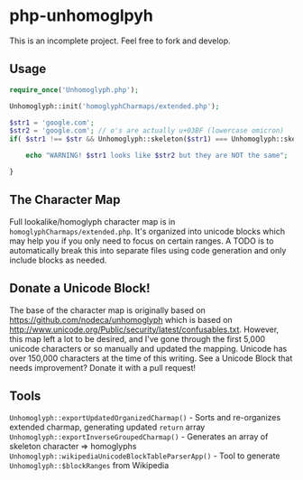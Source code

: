 # php-unhomoglpyh

This is an incomplete project. Feel free to fork and develop.

## Usage

```php
require_once('Unhomoglyph.php');

Unhomoglyph::init('homoglyphCharmaps/extended.php');

$str1 = 'google.com';
$str2 = 'gοοgle.com'; // o's are actually u+03BF (lowercase omicron)
if( $str1 !== $str && Unhomoglyph::skeleton($str1) === Unhomoglyph::skeleton($str2) ) {

	echo "WARNING! $str1 looks like $str2 but they are NOT the same";

}
```

## The Character Map
Full lookalike/homoglyph character map is in `homoglyphCharmaps/extended.php`. It's organized into unicode blocks which may help you if you only need to focus on certain ranges. A TODO is to automatically break this into separate files using code generation and only include blocks as needed.

## Donate a Unicode Block!
The base of the character map is originally based on https://github.com/nodeca/unhomoglyph which is based on http://www.unicode.org/Public/security/latest/confusables.txt. However, this map left a lot to be desired, and I've gone through the first 5,000 unicode characters or so manually and updated the mapping. Unicode has over 150,000 characters at the time of this writing. See a Unicode Block that needs improvement? Donate it with a pull request!

## Tools
`Unhomoglyph::exportUpdatedOrganizedCharmap()` - Sorts and re-organizes extended charmap, generating updated `return` array  
`Unhomoglyph::exportInverseGroupedCharmap()` - Generates an array of skeleton character => homoglyphs  
`Unhomoglyph::wikipediaUnicodeBlockTableParserApp()` - Tool to generate `Unhomoglyph::$blockRanges` from Wikipedia
